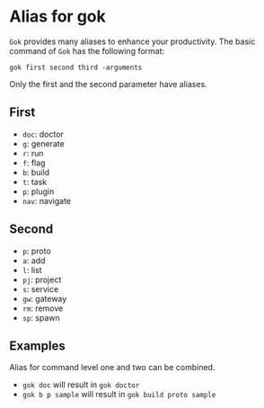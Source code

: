 # Alias for gok

`Gok` provides many aliases to enhance your productivity.
The basic command of `Gok` has the following format:

```shell
gok first second third -arguments
```

Only the first and the second parameter have aliases.

## First

- `doc`: doctor
- `g`: generate
- `r`: run
- `f`: flag
- `b`: build
- `t`: task
- `p`: plugin
- `nav`: navigate

## Second

- `p`: proto
- `a`: add
- `l`: list
- `pj`: project
- `s`: service
- `gw`: gateway
- `rm`: remove
- `sp`: spawn

## Examples

Alias for command level one and two can be combined.

- `gok doc` will result in `gok doctor`
- `gok b p sample` will result in `gok build proto sample`
